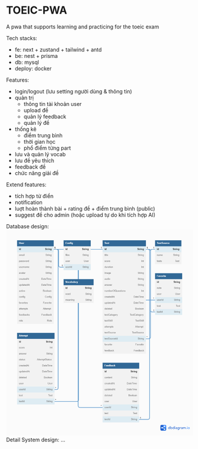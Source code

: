 # TOEIC-PWA

A pwa that supports learning and practicing for the toeic exam

Tech stacks:

- fe: next + zustand + tailwind + antd
- be: nest + prisma
- db: mysql
- deploy: docker

Features:

- login/logout (lưu setting người dùng & thông tin)
- quản trị
  - thông tin tài khoản user
  - upload đề
  - quản lý feedback
  - quản lý đề
- thống kê
  - điểm trung bình
  - thời gian học
  - phổ điểm từng part
- lưu và quản lý vocab
- lưu đề yêu thích
- feedback đề
- chức năng giải đề

Extend features:

- tích hợp từ điển
- notification
- luợt hoàn thành bài + rating đề + điểm trung bình (public)
- suggest đề cho admin (hoặc upload tự do khi tích hợp AI)

Database design: ![Database](database/TOEIC.png)
Detail System design: ...

